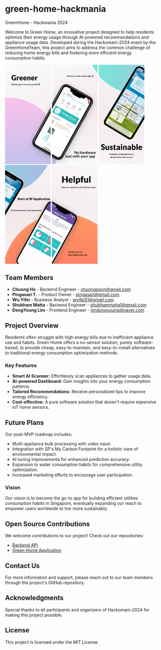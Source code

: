 # green-home-hackmania
GreenHome - Hackmania 2024

Welcome to Green Home, an innovative project designed to help residents optimize their energy usage through AI-powered recommendations and appliance usage data. Developed during the Hackomani-2024 event by the GreenHomeTeam, this project aims to address the common challenge of reducing home energy bills and fostering more efficient energy consumption habits.

<p float="left">
  <img src="https://github.com/shubhammatta/green-home-hackmania/blob/main/ad1.png" width="150" />
  <img src="https://github.com/shubhammatta/green-home-hackmania/blob/main/ad2.png" width="150" /> 
  <img src="https://github.com/shubhammatta/green-home-hackmania/blob/main/ad3.png" width="150" />
  <img src="https://github.com/shubhammatta/green-home-hackmania/blob/main/ad4.png" width="150" />
  <img src="https://github.com/shubhammatta/green-home-hackmania/blob/main/ad5.png" width="150" />
</p>

## Team Members

- **Chuong Ho** - Backend Engineer - chuongpqvn@gmail.com
- **Pingasari T.** - Product Owner - pingasari@gmail.com
- **Wu Yifei** - Business Analyst - wyifei51@gmail.com
- **Shubham Matta** - Backend Engineer - shubhammatta1@gmail.com
- **DongYoung Lim** - Frontend Engineer - limdongyoung@naver.com

## Project Overview

Residents often struggle with high energy bills due to inefficient appliance use and habits. Green Home offers a no-sensor solution, purely software-based, to provide cheap, easy-to-maintain, and easy-to-install alternatives to traditional energy consumption optimization methods.

### Key Features

- **Smart AI Scanner:** Effortlessly scan appliances to gather usage data.
- **AI-powered Dashboard:** Gain insights into your energy consumption patterns.
- **Tailored Recommendations:** Receive personalized tips to improve energy efficiency.
- **Cost-effective:** A pure software solution that doesn't require expensive IoT home sensors.



## Future Plans

Our post-MVP roadmap includes:

- Multi-appliance bulk processing with video input.
- Integration with SP's My Carbon Footprint for a holistic view of environmental impact.
- AI tuning improvements for enhanced prediction accuracy.
- Expansion to water consumption habits for comprehensive utility optimization.
- Increased marketing efforts to encourage user participation.

### Vision

Our vision is to become the go-to app for building efficient utilities consumption habits in Singapore, eventually expanding our reach to empower users worldwide to live more sustainably.

## Open Source Contributions

We welcome contributions to our project! Check out our repositories:
- [Backend API](https://github.com/chuongmep/hackomania-backend)
- [Green Home Application](https://github.com/shubhammatta/green-home-hackmania)

## Contact Us

For more information and support, please reach out to our team members through the project's GitHub repository.

## Acknowledgments

Special thanks to all participants and organizers of Hackomani-2024 for making this project possible.

## License

This project is licensed under the MIT License.
